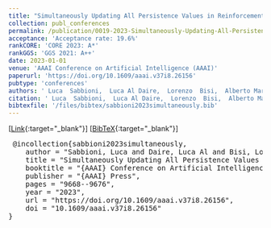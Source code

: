 ```yaml
---
title: "Simultaneously Updating All Persistence Values in Reinforcement Learning"
collection: publ_conferences
permalink: /publication/0019-2023-Simultaneously-Updating-All-Persistence-Values-in-Reinforcement-Learning
acceptance: 'Acceptance rate: 19.6%'
rankCORE: 'CORE 2023: A*'
rankGGS: 'GGS 2021: A++'
date: 2023-01-01
venue: 'AAAI Conference on Artificial Intelligence (AAAI)'
paperurl: 'https://doi.org/10.1609/aaai.v37i8.26156'
pubtype: 'conferences'
authors: ' Luca  Sabbioni,  Luca Al Daire,  Lorenzo  Bisi,  Alberto Maria Metelli, and  Marcello  Restelli'
citation: ' Luca  Sabbioni,  Luca Al Daire,  Lorenzo  Bisi,  Alberto Maria Metelli, and  Marcello  Restelli&quot;Simultaneously Updating All Persistence Values in Reinforcement Learning.&quot; AAAI Conference on Artificial Intelligence (AAAI), 2023'
bibtexfile: '/files/bibtex/sabbioni2023simultaneously.bib'
---
```

 [[Link](https://doi.org/10.1609/aaai.v37i8.26156){:target="_blank"}] [[BibTeX](/files/bibtex/sabbioni2023simultaneously.bib){:target="_blank"}] 
<pre> @incollection{sabbioni2023simultaneously,
    author = "Sabbioni, Luca and Daire, Luca Al and Bisi, Lorenzo and Metelli, Alberto Maria and Restelli, Marcello",
    title = "Simultaneously Updating All Persistence Values in Reinforcement Learning",
    booktitle = "{AAAI} Conference on Artificial Intelligence ({AAAI})",
    publisher = "{AAAI} Press",
    pages = "9668--9676",
    year = "2023",
    url = "https://doi.org/10.1609/aaai.v37i8.26156",
    doi = "10.1609/aaai.v37i8.26156"
} </pre>

